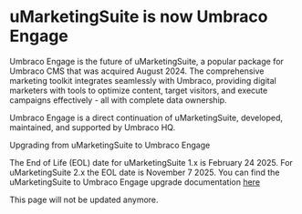 # uMarketingSuite is now Umbraco Engage
Umbraco Engage is the future of uMarketingSuite, a popular package for Umbraco CMS that was acquired August 2024. The comprehensive marketing toolkit integrates seamlessly with Umbraco, providing digital marketers with tools to optimize content, target visitors, and execute campaigns effectively - all with complete data ownership.

Umbraco Engage is a direct continuation of uMarketingSuite, developed, maintained, and supported by Umbraco HQ.

Upgrading from uMarketingSuite to Umbraco Engage

The End of Life (EOL) date for uMarketingSuite 1.x is February 24 2025.
For uMarketingSuite 2.x the EOL date is November 7 2025.
You can find the uMarketingSuite to Umbraco Engage upgrade documentation [here]([https://docs](https://docs.umbraco.com/umbraco-engage/upgrading/migrate-from-umarketingsuite))
 
This page will not be updated anymore.
